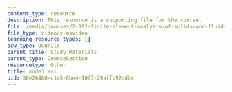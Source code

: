 ```yaml
---
content_type: resource
description: This resource is a supporting file for the course.
file: /media/courses/2-092-finite-element-analysis-of-solids-and-fluids-i-fall-2009/36e26480c1e58be410f329affb92ddb4_mode3.avi
file_type: video/x-msvideo
learning_resource_types: []
ocw_type: OCWFile
parent_title: Study Materials
parent_type: CourseSection
resourcetype: Other
title: mode3.avi
uid: 36e26480-c1e5-8be4-10f3-29affb92ddb4
---
```

